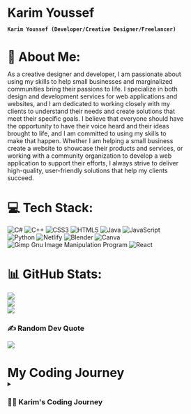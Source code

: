 # Karim Youssef

**`Karim Youssef (Developer/Creative Designer/Freelancer)`**

# 💫 About Me:
As a creative designer and developer, I am passionate about using my skills to help small businesses and marginalized communities bring their passions to life. I specialize in both design and development services for web applications and websites, and I am dedicated to working closely with my clients to understand their needs and create solutions that meet their specific goals. I believe that everyone should have the opportunity to have their voice heard and their ideas brought to life, and I am committed to using my skills to make that happen. Whether I am helping a small business create a website to showcase their products and services, or working with a community organization to develop a web application to support their efforts, I always strive to deliver high-quality, user-friendly solutions that help my clients succeed.


# 💻 Tech Stack:
![C#](https://img.shields.io/badge/c%23-%23239120.svg?style=for-the-badge&logo=c-sharp&logoColor=white) ![C++](https://img.shields.io/badge/c++-%2300599C.svg?style=for-the-badge&logo=c%2B%2B&logoColor=white) ![CSS3](https://img.shields.io/badge/css3-%231572B6.svg?style=for-the-badge&logo=css3&logoColor=white) ![HTML5](https://img.shields.io/badge/html5-%23E34F26.svg?style=for-the-badge&logo=html5&logoColor=white) ![Java](https://img.shields.io/badge/java-%23ED8B00.svg?style=for-the-badge&logo=java&logoColor=white) ![JavaScript](https://img.shields.io/badge/javascript-%23323330.svg?style=for-the-badge&logo=javascript&logoColor=%23F7DF1E) ![Python](https://img.shields.io/badge/python-3670A0?style=for-the-badge&logo=python&logoColor=ffdd54) ![Netlify](https://img.shields.io/badge/netlify-%23000000.svg?style=for-the-badge&logo=netlify&logoColor=#00C7B7) ![Blender](https://img.shields.io/badge/blender-%23F5792A.svg?style=for-the-badge&logo=blender&logoColor=white) ![Canva](https://img.shields.io/badge/Canva-%2300C4CC.svg?style=for-the-badge&logo=Canva&logoColor=white) ![Gimp Gnu Image Manipulation Program](https://img.shields.io/badge/Gimp-657D8B?style=for-the-badge&logo=gimp&logoColor=FFFFFF) ![React](https://img.shields.io/badge/react-%2320232a.svg?style=for-the-badge&logo=react&logoColor=%2361DAFB)
# 📊 GitHub Stats:
![](https://github-readme-stats.vercel.app/api?username=KYoussefTech&theme=dark&hide_border=false&include_all_commits=true&count_private=false)<br/>
![](https://github-readme-streak-stats.herokuapp.com/?user=KYoussefTech&theme=dark&hide_border=false)<br/>
![](https://github-readme-stats.vercel.app/api/top-langs/?username=KYoussefTech&theme=dark&hide_border=false&include_all_commits=true&count_private=false&layout=compact)

### ✍️ Random Dev Quote
![](https://quotes-github-readme.vercel.app/api?type=vetical&theme=radical)

# My Coding Journey

<details>
 <summary><h3>👨‍💻 Karim's Coding Journey</h3></summary>

As a young software developer, my coding journey has been filled with ups and downs, but I have always been driven by my passion for technology and my desire to create solutions that make a difference. I remember the first time I wrote my own program, a simple calculator app, and seeing it come to life on my screen. It was a moment of pure excitement and accomplishment that sparked a fire within me. From then on, I was hooked. I spent countless hours learning new languages and frameworks, building projects, and seeking out opportunities to grow and improve my skills. And through hard work and determination, I was able to land my first software development job, where I have been able to learn from some of the best in the industry and make a real impact on the projects I work on. Looking back on my journey, I am grateful for every challenge and obstacle I faced, as they have helped shape me into the software developer I am today. And I am excited to see where my love of coding will take me in the future.

 
<div class="container">
  <div class="timeline">
    <ul>
      <li>
        <div class="timeline-content">
          <h3 class="date">20th may, 2010</h3>
          <h1>Heading 1</h1>
          <p>Lorem ipsum dolor sit amet consectetur adipisicing elit. Consectetur tempora ab laudantium voluptatibus aut eos placeat laborum, quibusdam exercitationem labore.</p>
        </div>
      </li>
      <li>
        <div class="timeline-content">
          <h3 class="date">20th may, 2010</h3>
          <h1>Heading 2</h1>
          <p>Lorem ipsum dolor sit amet consectetur adipisicing elit. Consectetur tempora ab laudantium voluptatibus aut eos placeat laborum, quibusdam exercitationem labore.</p>
        </div>
      </li>
      <li>
        <div class="timeline-content">
          <h3 class="date">20th may, 2010</h3>
          <h1>Heading 3</h1>
          <p>Lorem ipsum dolor sit amet consectetur adipisicing elit. Consectetur tempora ab laudantium voluptatibus aut eos placeat laborum, quibusdam exercitationem labore.</p>
        </div>
      </li>
      <li>
        <div class="timeline-content">
          <h3 class="date">20th may, 2010</h3>
          <h1>Heading 4</h1>
          <p>Lorem ipsum dolor sit amet consectetur adipisicing elit. Consectetur tempora ab laudantium voluptatibus aut eos placeat laborum, quibusdam exercitationem labore.</p>
        </div>
      </li>
    </ul>
  </div>
</div>
 
 <style>
  @import url("https://fonts.googleapis.com/css2?family=Montserrat:wght@300;500&display=swap");
* {
  margin: 0;
  padding: 0;
  box-sizing: border-box;
}
html {
  font-family: "Montserrat";
}
.container {
  min-height: 100vh;
  width: 100%;
  display: flex;
  align-items: center;
  justify-content: center;
  padding: 100px 0;
  background-color: #111;
}
.timeline {
  width: 80%;
  height: auto;
  max-width: 800px;
  margin: 0 auto;
  position: relative;
}

.timeline ul {
  list-style: none;
}
.timeline ul li {
  padding: 20px;
  background-color: #1e1f22;
  color: white;
  border-radius: 10px;
  margin-bottom: 20px;
}
.timeline ul li:last-child {
  margin-bottom: 0;
}
.timeline-content h1 {
  font-weight: 500;
  font-size: 25px;
  line-height: 30px;
  margin-bottom: 10px;
}
.timeline-content p {
  font-size: 16px;
  line-height: 30px;
  font-weight: 300;
}
.timeline-content .date {
  font-size: 12px;
  font-weight: 300;
  margin-bottom: 10px;
  letter-spacing: 2px;
}
@media only screen and (min-width: 768px) {
  .timeline:before {
    content: "";
    position: absolute;
    top: 0;
    left: 50%;
    transform: translateX(-50%);
    width: 2px;
    height: 100%;
    background-color: gray;
  }
  .timeline ul li {
    width: 50%;
    position: relative;
    margin-bottom: 50px;
  }
  .timeline ul li:nth-child(odd) {
    float: left;
    clear: right;
    transform: translateX(-30px);
    border-radius: 20px 0px 20px 20px;
  }
  .timeline ul li:nth-child(even) {
    float: right;
    clear: left;
    transform: translateX(30px);
    border-radius: 0px 20px 20px 20px;
  }
  .timeline ul li::before {
    content: "";
    position: absolute;
    height: 20px;
    width: 20px;
    border-radius: 50%;
    background-color: gray;
    top: 0px;
  }
  .timeline ul li:nth-child(odd)::before {
    transform: translate(50%, -50%);
    right: -30px;
  }
  .timeline ul li:nth-child(even)::before {
    transform: translate(-50%, -50%);
    left: -30px;
  }
  .timeline-content .date {
    position: absolute;
    top: -30px;
  }
  .timeline ul li:hover::before {
    background-color: aqua;
  }
}
</style>
 
 ---
[![](https://visitcount.itsvg.in/api?id=KYoussefTech&icon=0&color=8)](https://visitcount.itsvg.in)

<!-- Proudly created with GPRM ( https://gprm.itsvg.in ) -->
